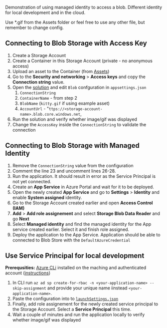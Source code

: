 Demonstration of using managed identity to access a blob. 
Different identity for local development and in the cloud. 

Use *.gif from the Assets folder or feel free to use any other file, but remember to change config.

## Connecting to Blob Storage with Access Key
1. Create a Storage Account
2. Create a Container in this Storage Account (private - no anonymous access)
3. Upload an asset to the Container (from [Assets](/Assets/))
4. Go to the **Security and networking** > **Access keys** and copy the **Connection string** value.
5. Open the [solution](/ManagedIdentityDemo/) and edit `Blob` confguration in `appsettings.json` 
   1. `ConnectionString`
   2. `ContainerName` - from step 2
   3. `BlobName` (`kitty.gif` if using example asset)
   4. `AccountUrl` - "`ttps://<storage-account-name>.blob.core.windows.net`,
6. Run the solution and verify whether image/gif was displayed
7. Change the `AccessKey` inside the `ConnectionString` to validate the connection  

## Connecting to Blob Storage with Managed Identity
1. Remove the `ConnectionString` value from the configuration
2. Comment the line 23 and uncomment lines 26-28.
3. Run the application. It should result in error as the Service Principal is not yet connected.
4. Create an **App Service** in Azure Portal and wait for it to be deployed.
5. Open the newly created **App Service** and go to **Settings** > **Identity** and enable **System assigned** identity.
6. Go to the Storage Account created earlier and open **Access Control (IAM)**
7. **Add** > **Add role assignement** and select **Storage Blob Data Reader** and go **Next**
8. Select **Managed identity** and find the managed identity for the App service created earlier. Select it and finish role assigned. 
9. Deploy the application to the App Service. Application should be able to connected to Blob Store with the `DefaultAzureCredential`

## Use Service Principal for local development
**Prerequsities:** [Azure CLi](https://learn.microsoft.com/en-us/cli/azure/) installed on the maching and authenticated account ([instructions](https://learn.microsoft.com/en-us/cli/azure/authenticate-azure-cli-interactively)) 
1. In CLI run `az ad sp create-for-rbac -n <your-application-name> --skip-assignment` and provide your unique name iinstead `<your-application-name>`.
2. Paste the configuration into to [`launchSettings.json`](/ManagedIdentityDemo/ManagedIdentityDemo/Properties/launchSettings.json)
3. Finally, add role assignement for the newly created service principal to the Storage Account. Select a **Service Principal** this time.
4. Wait a couple of minutes and run the application locally to verify whether image/gif was displayed